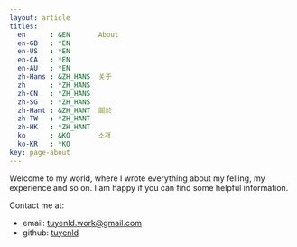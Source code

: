 ```yaml
---
layout: article
titles:
  en      : &EN       About
  en-GB   : *EN
  en-US   : *EN
  en-CA   : *EN
  en-AU   : *EN
  zh-Hans : &ZH_HANS  关于
  zh      : *ZH_HANS
  zh-CN   : *ZH_HANS
  zh-SG   : *ZH_HANS
  zh-Hant : &ZH_HANT  關於
  zh-TW   : *ZH_HANT
  zh-HK   : *ZH_HANT
  ko      : &KO       소개
  ko-KR   : *KO
key: page-about
---
```


<!-- ![TeXt Theme](https://raw.githubusercontent.com/kitian616/jekyll-TeXt-theme/master/screenshots/TeXt-home.jpg) -->

Welcome to my world, where I wrote everything about my felling, my experience and so on. I am happy if you can find some helpful information.


Contact me at:
- email: <tuyenld.work@gmail.com>
- github: [tuyenld](https://github.com/tuyenld)